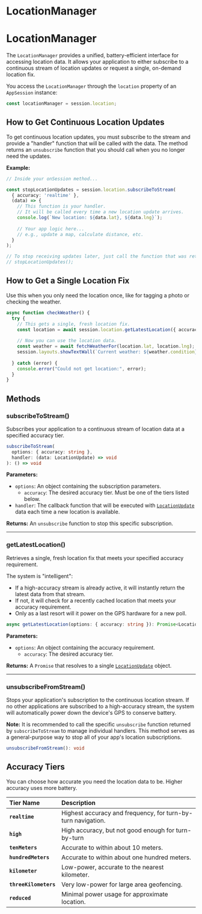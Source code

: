 # LocationManager

# LocationManager

The `LocationManager` provides a unified, battery-efficient interface for accessing location data. It allows your application to either subscribe to a continuous stream of location updates or request a single, on-demand location fix.

You access the `LocationManager` through the `location` property of an `AppSession` instance:

```typescript
const locationManager = session.location;
```

## How to Get Continuous Location Updates

To get continuous location updates, you must subscribe to the stream and provide a "handler" function that will be called with the data. The method returns an `unsubscribe` function that you should call when you no longer need the updates.

**Example:**

```typescript
// Inside your onSession method...

const stopLocationUpdates = session.location.subscribeToStream(
  { accuracy: 'realtime' },
  (data) => {
    // This function is your handler.
    // It will be called every time a new location update arrives.
    console.log(`New location: ${data.lat}, ${data.lng}`);
    
    // Your app logic here...
    // e.g., update a map, calculate distance, etc.
  }
);

// To stop receiving updates later, just call the function that was returned.
// stopLocationUpdates();
```

## How to Get a Single Location Fix

Use this when you only need the location once, like for tagging a photo or checking the weather.

```typescript
async function checkWeather() {
  try {
    // This gets a single, fresh location fix.
    const location = await session.location.getLatestLocation({ accuracy: 'kilometer' });
    
    // Now you can use the location data.
    const weather = await fetchWeatherFor(location.lat, location.lng);
    session.layouts.showTextWall(`Current weather: ${weather.condition}`);
    
  } catch (error) {
    console.error("Could not get location:", error);
  }
}
```

## Methods

### subscribeToStream()

Subscribes your application to a continuous stream of location data at a specified accuracy tier.

```typescript
subscribeToStream(
  options: { accuracy: string },
  handler: (data: LocationUpdate) => void
): () => void
```

**Parameters:**

* `options`: An object containing the subscription parameters.
  * `accuracy`: The desired accuracy tier. Must be one of the tiers listed below.
* `handler`: The callback function that will be executed with [`LocationUpdate`](/reference/interfaces/event-types#locationupdate) data each time a new location is available.

**Returns:** An `unsubscribe` function to stop this specific subscription.

***

### getLatestLocation()

Retrieves a single, fresh location fix that meets your specified accuracy requirement.

The system is "intelligent":

* If a high-accuracy stream is already active, it will instantly return the latest data from that stream.
* If not, it will check for a recently cached location that meets your accuracy requirement.
* Only as a last resort will it power on the GPS hardware for a new poll.

```typescript
async getLatestLocation(options: { accuracy: string }): Promise<LocationUpdate>
```

**Parameters:**

* `options`: An object containing the accuracy requirement.
  * `accuracy`: The desired accuracy tier.

**Returns:** A `Promise` that resolves to a single [`LocationUpdate`](/reference/interfaces/event-types#locationupdate) object.

***

### unsubscribeFromStream()

Stops your application's subscription to the continuous location stream. If no other applications are subscribed to a high-accuracy stream, the system will automatically power down the device's GPS to conserve battery.

**Note:** It is recommended to call the specific `unsubscribe` function returned by `subscribeToStream` to manage individual handlers. This method serves as a general-purpose way to stop all of your app's location subscriptions.

```typescript
unsubscribeFromStream(): void
```

## Accuracy Tiers

You can choose how accurate you need the location data to be. Higher accuracy uses more battery.

| Tier Name             | Description                                                  |
| :-------------------- | :----------------------------------------------------------- |
| **`realtime`**        | Highest accuracy and frequency, for turn-by-turn navigation. |
| **`high`**            | High accuracy, but not good enough for turn-by-turn          |
| **`tenMeters`**       | Accurate to within about 10 meters.                          |
| **`hundredMeters`**   | Accurate to within about one hundred meters.                 |
| **`kilometer`**       | Low-power, accurate to the nearest kilometer.                |
| **`threeKilometers`** | Very low-power for large area geofencing.                    |
| **`reduced`**         | Minimal power usage for approximate location.                |
